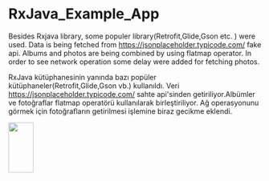 # RxJava_Example_App

Besides Rxjava library, some populer library(Retrofit,Glide,Gson etc. ) were used. Data is being fetched from https://jsonplaceholder.typicode.com/ fake api. Albums and photos are being combined by using flatmap operator. In order to see network operation some delay were added for fetching photos.

RxJava kütüphanesinin yanında bazı popüler kütüphaneler(Retrofit,Glide,Gson vb.) kullanıldı. Veri https://jsonplaceholder.typicode.com/ sahte api'sinden getiriliyor.Albümler ve fotoğraflar flatmap operatörü kullanılarak birleştiriliyor. Ağ operasyonunu görmek için fotoğrafların getirilmesi işlemine biraz gecikme eklendi.

<img src="https://user-images.githubusercontent.com/45144910/101245915-1b83c100-3721-11eb-8a0e-d03680b3fda6.gif" width="50" height="100">



